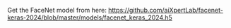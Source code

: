 Get the FaceNet model from here: https://github.com/aiXpertLab/facenet-keras-2024/blob/master/models/facenet_keras_2024.h5
